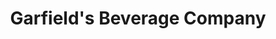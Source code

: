 ---
title: "Garfield's Beverage Company"
url: /chicago/garfields-beverage-company/
shop: Spirituosen
---